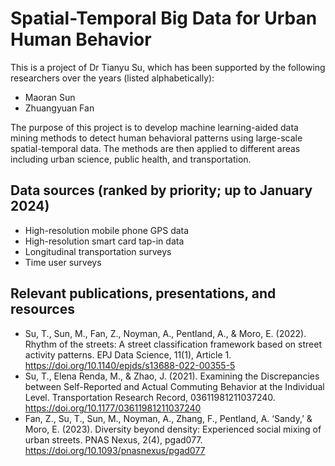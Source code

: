 # Spatial-Temporal Big Data for Urban Human Behavior

This is a project of Dr Tianyu Su, which has been supported by the following researchers over the years (listed alphabetically):

* Maoran Sun
* Zhuangyuan Fan

The purpose of this project is to develop machine learning-aided data mining methods to detect human behavioral patterns using large-scale spatial-temporal data. The methods are then applied to different areas including urban science, public health, and transportation.

## Data sources (ranked by priority; up to January 2024)
* High-resolution mobile phone GPS data
* High-resolution smart card tap-in data
* Longitudinal transportation surveys
* Time user surveys

## Relevant publications, presentations, and resources
* Su, T., Sun, M., Fan, Z., Noyman, A., Pentland, A., & Moro, E. (2022). Rhythm of the streets: A street classification framework based on street activity patterns. EPJ Data Science, 11(1), Article 1. https://doi.org/10.1140/epjds/s13688-022-00355-5
* Su, T., Elena Renda, M., & Zhao, J. (2021). Examining the Discrepancies between Self-Reported and Actual Commuting Behavior at the Individual Level. Transportation Research Record, 03611981211037240. https://doi.org/10.1177/03611981211037240
* Fan, Z., Su, T., Sun, M., Noyman, A., Zhang, F., Pentland, A. ‘Sandy,’ & Moro, E. (2023). Diversity beyond density: Experienced social mixing of urban streets. PNAS Nexus, 2(4), pgad077. https://doi.org/10.1093/pnasnexus/pgad077

